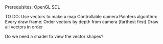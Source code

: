 Prerequisites:
OpenGL
SDL

TO DO:
Use vectors to make a map
Controllable camera
Painters algorithm:
    Every draw frame:
        Order vectors by depth from camera (farthest first)
        Draw all vectors in order

Do we need a shader to view the vector shapes?